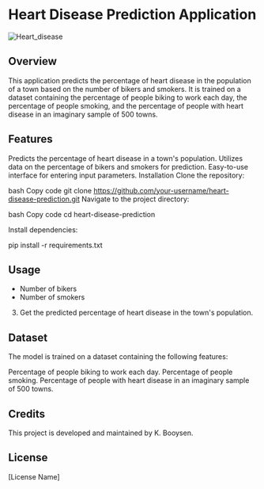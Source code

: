 # **Heart Disease Prediction Application**
                                        

                                                    
![Heart_disease](https://github.com/KagontleBooysen/Heart-Disease-Prediction/assets/106469425/a992951e-f6f8-4a36-9f99-fa2fe713d5fb)


## Overview
This application predicts the percentage of heart disease in the population of a town based on the number of bikers and smokers. It is trained on a dataset containing the percentage of people biking to work each day, the percentage of people smoking, and the percentage of people with heart disease in an imaginary sample of 500 towns.

## Features
Predicts the percentage of heart disease in a town's population.
Utilizes data on the percentage of bikers and smokers for prediction.
Easy-to-use interface for entering input parameters.
Installation
Clone the repository:

bash
Copy code
git clone https://github.com/your-username/heart-disease-prediction.git
Navigate to the project directory:

bash
Copy code
cd heart-disease-prediction

Install dependencies:

pip install -r requirements.txt

## Usage

- Number of bikers
- Number of smokers
3. Get the predicted percentage of heart disease in the town's population.

## Dataset
The model is trained on a dataset containing the following features:

Percentage of people biking to work each day.
Percentage of people smoking.
Percentage of people with heart disease in an imaginary sample of 500 towns.

## Credits
This project is developed and maintained by K. Booysen.

## License
[License Name] <!-- Specify the license under which your project is released -->
